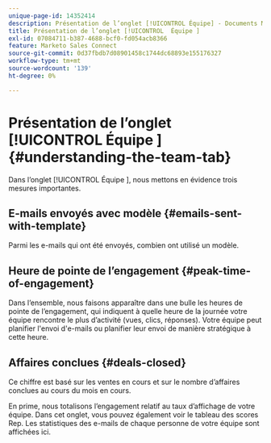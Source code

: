 ```yaml
---
unique-page-id: 14352414
description: Présentation de l’onglet [!UICONTROL Équipe] - Documents Marketo - Documentation du produit
title: Présentation de l’onglet [!UICONTROL  Équipe ]
exl-id: 07084711-b387-4688-bcf0-fd054acb8366
feature: Marketo Sales Connect
source-git-commit: 0d37fbdb7d08901458c1744dc68893e155176327
workflow-type: tm+mt
source-wordcount: '139'
ht-degree: 0%

---
```


# Présentation de l’onglet [!UICONTROL  Équipe ] {#understanding-the-team-tab}

Dans l’onglet [!UICONTROL  Équipe ], nous mettons en évidence trois mesures importantes.

## E-mails envoyés avec modèle {#emails-sent-with-template}

Parmi les e-mails qui ont été envoyés, combien ont utilisé un modèle.

## Heure de pointe de l’engagement {#peak-time-of-engagement}

Dans l’ensemble, nous faisons apparaître dans une bulle les heures de pointe de l’engagement, qui indiquent à quelle heure de la journée votre équipe rencontre le plus d’activité (vues, clics, réponses). Votre équipe peut planifier l&#39;envoi d&#39;e-mails ou planifier leur envoi de manière stratégique à cette heure.

## Affaires conclues {#deals-closed}

Ce chiffre est basé sur les ventes en cours et sur le nombre d’affaires conclues au cours du mois en cours.

En prime, nous totalisons l’engagement relatif au taux d’affichage de votre équipe. Dans cet onglet, vous pouvez également voir le tableau des scores Rep. Les statistiques des e-mails de chaque personne de votre équipe sont affichées ici.
